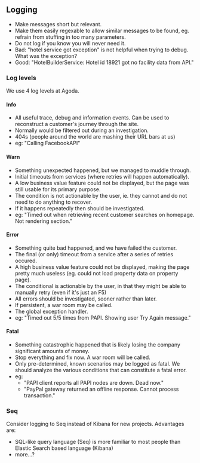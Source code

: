 ## Logging

- Make messages short but relevant.
- Make them easily regexable to allow similar messages to be found, eg. refrain from stuffing in too many parameters.
- Do not log if you know you will never need it. 
- Bad: "hotel service got exception" is not helpful when trying to debug. What was the exception?
- Good: "HotelBuilderService: Hotel id 18921 got no facility data from API."

### Log levels

 
We use 4 log levels at Agoda.

#### Info
- All useful trace, debug and information events. Can be used to reconstruct a customer's journey through the site.
- Normally would be filtered out during an investigation.  
- 404s (people around the world are mashing their URL bars at us)
- eg: "Calling FacebookAPI" 

#### Warn
- Something unexpected happened, but we managed to muddle through.
- Initial timeouts from services (where retries will happen automatically).
- A low business value feature could not be displayed, but the page was still usable for its primary purpose.
- The condition is not actionable by the user, ie. they cannot and do not need to do anything to recover.
- If it happens repeatedly then should be investigated.
- eg: "Timed out when retrieving recent customer searches on homepage. Not rendering section." 

#### Error
- Something quite bad happened, and we have failed the customer.
- The final (or only) timeout from a service after a series of retries occured.
- A high business value feature could not be displayed, making the page pretty much useless (eg. could not load property data on property page).
- The conditional is actionable by the user, in that they might be able to manually retry (even if it's just an F5)
- All errors should be investigated, sooner rather than later.
- If persistent, a war room may be called.
- The global exception handler.
- eg: "Timed out 5/5 times from PAPI. Showing user Try Again message."

#### Fatal
- Something catastrophic happened that is likely losing the company significant amounts of money.
- Stop everything and fix now. A war room will be called.
- Only pre-determined, known scenarios may be logged as fatal. We should analyze the various conditions that can constitute a fatal error.
- eg:
    - "PAPI client reports all PAPI nodes are down. Dead now."
    - "PayPal gateway returned an offline response. Cannot process transaction."

### Seq

Consider logging to Seq instead of Kibana for new projects. Advantages are:

- SQL-like query language (Seq) is more familiar to most people than Elastic Search based language (Kibana)
- more...?